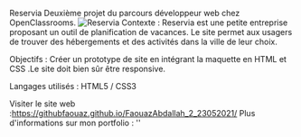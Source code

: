 Reservia
Deuxième projet du parcours développeur web chez OpenClassrooms.
![Reservia](https://github.com/GitHubFaouaz/FaouazAbdallah_2_23052021/assets/83606269/2b1c53ca-e8ac-4918-bf47-68eff807a90a)
Contexte :
Reservia est une petite entreprise proposant un outil de planification de vacances. Le site permet aux usagers de trouver des hébergements et des activités dans la ville de leur choix.

Objectifs :
Créer un prototype de site en intégrant la maquette en HTML et CSS .Le site doit bien sûr être responsive.

Langages utilisés :
HTML5 / CSS3

Visiter le site web :https://githubfaouaz.github.io/FaouazAbdallah_2_23052021/
Plus d'informations sur mon portfolio : ''
